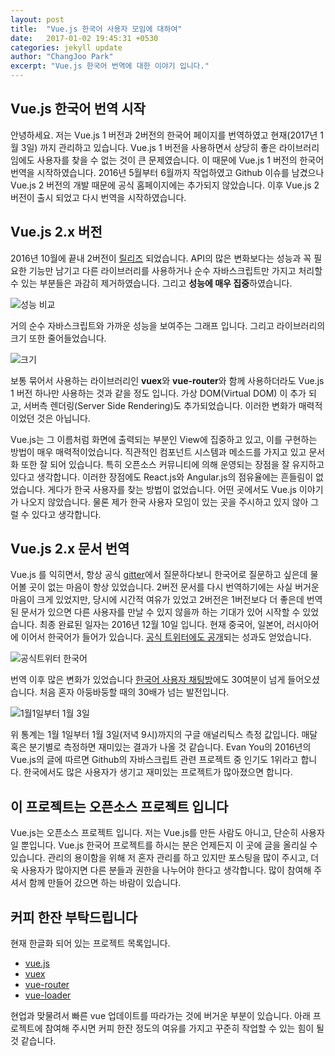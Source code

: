 ```yaml
---
layout: post
title:  "Vue.js 한국어 사용자 모임에 대하여"
date:   2017-01-02 19:45:31 +0530
categories: jekyll update
author: "ChangJoo Park"
excerpt: "Vue.js 한국어 번역에 대한 이야기 입니다."
---
```


## Vue.js 한국어 번역 시작

안녕하세요. 저는 Vue.js 1 버전과 2버전의 한국어 페이지를 번역하였고 현재(2017년 1월 3일) 까지 관리하고 있습니다. Vue.js 1 버전을 사용하면서 상당히 좋은 라이브러리임에도 사용자를 찾을 수 없는 것이 큰 문제였습니다. 이 때문에 Vue.js 1 버전의 한국어 번역을 시작하였습니다. 2016년 5월부터 6월까지 작업하였고 Github 이슈를 남겼으나 Vue.js 2 버전의 개발 때문에 공식 홈페이지에는 추가되지 않았습니다. 이후 Vue.js 2 버전이 출시 되었고 다시 번역을 시작하였습니다.



## Vue.js 2.x 버전

2016년 10월에 끝내 2버전이 [릴리즈](https://github.com/vuejs/vue/releases/tag/v2.0.0) 되었습니다. API의 많은 변화보다는 성능과 꼭 필요한 기능만 남기고 다른 라이브러리를 사용하거나 순수 자바스크립트만 가지고 처리할 수 있는 부분들은 과감히 제거하였습니다. 그리고 **성능에 매우 집중**하였습니다.



![성능 비교](https://cdn-images-1.medium.com/max/800/1*Lu6OJiraJYShl4aBppoh3w.png)

거의 순수 자바스크립트와 가까운 성능을 보여주는 그래프 입니다. 그리고 라이브러리의 크기 또한 줄어들었습니다.

![크기](https://cdn-images-1.medium.com/max/800/1*xV2_bx4eWC9RXiBZjeAMrw.png)

보통 묶어서 사용하는 라이브러리인 **vuex**와 **vue-router**와 함께 사용하더라도 Vue.js 1 버전 하나만 사용하는 것과 같을 정도 입니다. 가상 DOM(Virtual DOM) 이 추가 되고, 서버측 렌더링(Server Side Rendering)도 추가되었습니다. 이러한 변화가 매력적이었던 것은 아닙니다.

Vue.js는 그 이름처럼 화면에 출력되는 부분인 View에 집중하고 있고, 이를 구현하는 방법이 매우 매력적이었습니다. 직관적인 컴포넌트 시스템과 메소드를 가지고 있고 문서화 또한 잘 되어 있습니다. 특히 오픈소스 커뮤니티에 의해 운영되는 장점을 잘 유지하고 있다고 생각합니다. 이러한 장점에도 React.js와 Angular.js의 점유율에는 흔들림이 없었습니다. 게다가 한국 사용자를 찾는 방법이 없었습니다. 어떤 곳에서도 Vue.js 이야기가 나오지 않았습니다. 물론 제가 한국 사용자 모임이 있는 곳을 주시하고 있지 않아 그럴 수 있다고 생각합니다.



## Vue.js 2.x 문서 번역

Vue.js 를 익히면서, 항상 공식 [gitter](https://gitter.im/vuejs/vue?utm_source=share-link&utm_medium=link&utm_campaign=share-link)에서 질문하다보니 한국어로 질문하고 싶은데 물어볼 곳이 없는 마음이 항상 있었습니다. 2버전 문서를 다시 번역하기에는 사실 버거운 마음이 크게 있었지만, 당시에 시간적 여유가 있었고 2버전은 1버전보다 더 좋은데 번역된 문서가 있으면 다른 사용자를 만날 수 있지 않을까 하는 기대가 있어 시작할 수 있었습니다. 최종 완료된 일자는 2016년 12월 10일 입니다. 현재 중국어, 일본어, 러시아어에 이어서 한국어가 들어가 있습니다. [공식 트위터에도 공개](https://twitter.com/vuejs/status/809193954298232832)되는 성과도 얻었습니다.

![공식트위터 한국어](https://pbs.twimg.com/media/CzrVnByXAAER-Qz.jpg)

번역 이후 많은 변화가 있었습니다 [한국어 사용자 채팅방](https://vuejs-korea.slack.com/shared_invite/MTI2MzI1ODQ4NTYwLTE0ODQyNzI4MDQtMjQ5ZTE2NDVmMw)에도 30여분이 넘게 들어오셨습니다. 처음 혼자 아둥바둥할 때의 30배가 넘는 발전입니다.

![1월1일부터 1월 3일](http://i.imgur.com/wrfBLIg.png)

위 통계는 1월 1일부터 1월 3일(저녁 9시)까지의 구글 애널리틱스 측정 값입니다. 매달 혹은 분기별로 측정하면 재미있는 결과가 나올 것 같습니다. Evan You의 2016년의 Vue.js의 글에 따르면 Github의 자바스크립트 관련 프로젝트 중 인기도 1위라고 합니다. 한국에서도 많은 사용자가 생기고 재미있는 프로젝트가 많아졌으면 합니다.


## 이 프로젝트는 오픈소스 프로젝트 입니다

Vue.js는 오픈소스 프로젝트 입니다. 저는 Vue.js를 만든 사람도 아니고, 단순히 사용자일 뿐입니다. Vue.js 한국어 프로젝트를 하시는 분은 언제든지 이 곳에 글을 올리실 수 있습니다. 관리의 용이함을 위해 저 혼자 관리를 하고 있지만 포스팅을 많이 주시고, 더욱 사용자가 많아지면 다른 분들과 권한을 나누어야 한다고 생각합니다. 많이 참여해 주셔서 함께 만들어 갔으면 하는 바람이 있습니다.



## 커피 한잔 부탁드립니다

현재 한글화 되어 있는 프로젝트 목록입니다.

- [vue.js](https://kr.vuejs.org)
- [vuex](https://vuex.vuejs.org/kr )
- [vue-router](https://router.vuejs.org/kr)
- [vue-loader](https://vue-loader.vuejs.org/kr/)

현업과 맞물려서 빠른 vue 업데이트를 따라가는 것에 버거운 부분이 있습니다. 아래 프로젝트에 참여해 주시면 커피 한잔 정도의 여유를 가지고 꾸준히 작업할 수 있는 힘이 될 것 같습니다.
